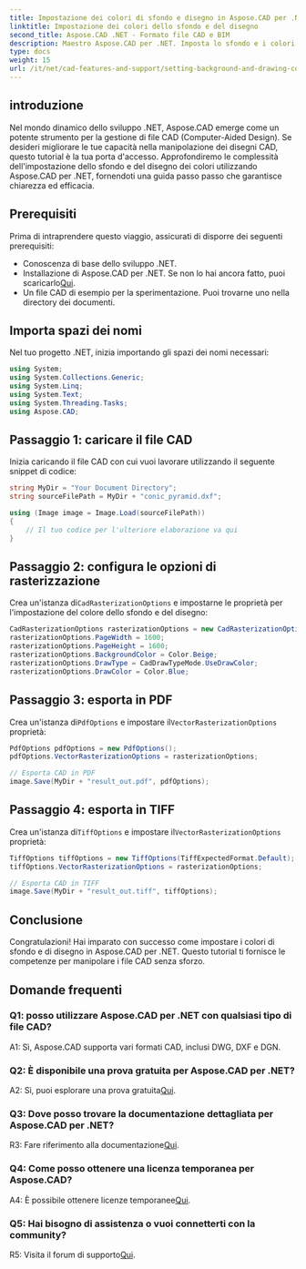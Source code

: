 ```yaml
---
title: Impostazione dei colori di sfondo e disegno in Aspose.CAD per .NET
linktitle: Impostazione dei colori dello sfondo e del disegno
second_title: Aspose.CAD .NET - Formato file CAD e BIM
description: Maestro Aspose.CAD per .NET. Imposta lo sfondo e i colori del disegno senza sforzo. Segui la nostra guida passo passo.
type: docs
weight: 15
url: /it/net/cad-features-and-support/setting-background-and-drawing-colors/
---
```

## introduzione

Nel mondo dinamico dello sviluppo .NET, Aspose.CAD emerge come un potente strumento per la gestione di file CAD (Computer-Aided Design). Se desideri migliorare le tue capacità nella manipolazione dei disegni CAD, questo tutorial è la tua porta d'accesso. Approfondiremo le complessità dell'impostazione dello sfondo e del disegno dei colori utilizzando Aspose.CAD per .NET, fornendoti una guida passo passo che garantisce chiarezza ed efficacia.

## Prerequisiti

Prima di intraprendere questo viaggio, assicurati di disporre dei seguenti prerequisiti:

- Conoscenza di base dello sviluppo .NET.
-  Installazione di Aspose.CAD per .NET. Se non lo hai ancora fatto, puoi scaricarlo[Qui](https://releases.aspose.com/cad/net/).
- Un file CAD di esempio per la sperimentazione. Puoi trovarne uno nella directory dei documenti.

## Importa spazi dei nomi

Nel tuo progetto .NET, inizia importando gli spazi dei nomi necessari:

```csharp
using System;
using System.Collections.Generic;
using System.Linq;
using System.Text;
using System.Threading.Tasks;
using Aspose.CAD;
```

## Passaggio 1: caricare il file CAD

Inizia caricando il file CAD con cui vuoi lavorare utilizzando il seguente snippet di codice:

```csharp
string MyDir = "Your Document Directory";
string sourceFilePath = MyDir + "conic_pyramid.dxf";

using (Image image = Image.Load(sourceFilePath))
{
    // Il tuo codice per l'ulteriore elaborazione va qui
}
```

## Passaggio 2: configura le opzioni di rasterizzazione

 Crea un'istanza di`CadRasterizationOptions` e impostarne le proprietà per l'impostazione del colore dello sfondo e del disegno:

```csharp
CadRasterizationOptions rasterizationOptions = new CadRasterizationOptions();
rasterizationOptions.PageWidth = 1600;
rasterizationOptions.PageHeight = 1600;
rasterizationOptions.BackgroundColor = Color.Beige;
rasterizationOptions.DrawType = CadDrawTypeMode.UseDrawColor;
rasterizationOptions.DrawColor = Color.Blue;
```

## Passaggio 3: esporta in PDF

 Crea un'istanza di`PdfOptions` e impostare il`VectorRasterizationOptions` proprietà:

```csharp
PdfOptions pdfOptions = new PdfOptions();
pdfOptions.VectorRasterizationOptions = rasterizationOptions;

// Esporta CAD in PDF
image.Save(MyDir + "result_out.pdf", pdfOptions);
```

## Passaggio 4: esporta in TIFF

 Crea un'istanza di`TiffOptions` e impostare il`VectorRasterizationOptions` proprietà:

```csharp
TiffOptions tiffOptions = new TiffOptions(TiffExpectedFormat.Default);
tiffOptions.VectorRasterizationOptions = rasterizationOptions;

// Esporta CAD in TIFF
image.Save(MyDir + "result_out.tiff", tiffOptions);
```

## Conclusione

Congratulazioni! Hai imparato con successo come impostare i colori di sfondo e di disegno in Aspose.CAD per .NET. Questo tutorial ti fornisce le competenze per manipolare i file CAD senza sforzo.

## Domande frequenti

### Q1: posso utilizzare Aspose.CAD per .NET con qualsiasi tipo di file CAD?

A1: Sì, Aspose.CAD supporta vari formati CAD, inclusi DWG, DXF e DGN.

### Q2: È disponibile una prova gratuita per Aspose.CAD per .NET?

 A2: Sì, puoi esplorare una prova gratuita[Qui](https://releases.aspose.com/).

### Q3: Dove posso trovare la documentazione dettagliata per Aspose.CAD per .NET?

 R3: Fare riferimento alla documentazione[Qui](https://reference.aspose.com/cad/net/).

### Q4: Come posso ottenere una licenza temporanea per Aspose.CAD?

 A4: È possibile ottenere licenze temporanee[Qui](https://purchase.aspose.com/temporary-license/).

### Q5: Hai bisogno di assistenza o vuoi connetterti con la community?

 R5: Visita il forum di supporto[Qui](https://forum.aspose.com/c/cad/19).

